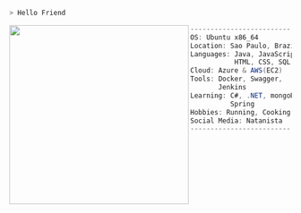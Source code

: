 ```zsh
> Hello Friend
```
<img src="https://data.whicdn.com/images/312694971/original.png" align="left" width="320" />


```csharp
-------------------------
OS: Ubuntu x86_64
Location: Sao Paulo, Brazil
Languages: Java, JavaScript,
           HTML, CSS, SQL
Cloud: Azure & AWS(EC2)
Tools: Docker, Swagger,
       Jenkins
Learning: C#, .NET, mongoDB,
          Spring
Hobbies: Running, Cooking
Social Media: Natanista
-------------------------
```

